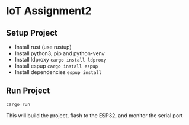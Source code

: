 # IoT Assignment2

## Setup Project

- Install rust (use rustup)
- Install python3, pip and python-venv
- Install ldproxy `cargo install ldproxy`
- Install espup `cargo install espup`
- Install dependencies `espup install`

## Run Project

`cargo run`

This will build the project, flash  to the ESP32, and monitor the serial port
